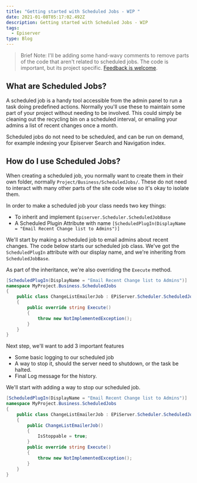 ```yaml
---
title: "Getting started with Scheduled Jobs - WIP "
date: 2021-01-08T05:17:02.492Z
description: Getting started with Scheduled Jobs - WIP
tags:
  - Episerver
type: Blog
---
```

> Brief Note: I'll be adding some hand-wavy comments to remove parts of the code that aren't related to scheduled jobs. The code is important, but its project specific. [Feedback is welcome](https://github.com/Nhawdge/nhawdge-netlify/issues/new).

## What are Scheduled Jobs?

A scheduled job is a handy tool accessible from the admin panel to run a task doing predefined actions. Normally you'll use these to maintain some part of your project without needing to be involved. This could simply be cleaning out the recycling bin on a scheduled interval, or emailing your admins a list of recent changes once a month.

Scheduled jobs do not need to be scheduled, and can be run on demand, for example indexing your Episerver Search and Navigation index.

## How do I use Scheduled Jobs?

When creating a scheduled job, you normally want to create them in their own folder, normally `Project/Business/ScheduledJobs/`. These do not need to interact with many other parts of the site code wise so it's okay to isolate them.

In order to make a scheduled job your class needs two key things:
* To inherit and implement `Episerver.Scheduler.ScheduledJobBase`
* A Scheduled Plugin Attribute with name `[ScheduledPlugIn(DisplayName = "Email Recent Change list to Admins")]`

We'll start by making a scheduled job to email admins about recent changes. The code below starts our scheduled job class. We've got the `ScheduledPlugIn` attribute with our display name, and we're inheriting from `ScheduledJobBase`.

As part of the inheritance, we're also overriding the `Execute` method.

```csharp
[ScheduledPlugIn(DisplayName = "Email Recent Change list to Admins")]
namespace MyProject.Business.ScheduledJobs
{
    public class ChangeListEmailerJob : EPiServer.Scheduler.ScheduledJobBase
    {
        public override string Execute()
        {
            throw new NotImplementedException();
        }
    }
}
```

Next step, we'll want to add 3 important features
* Some basic logging to our scheduled job
* A way to stop it, should the server need to shutdown, or the task be halted. 
* Final Log message for the history.

We'll start with adding a way to stop our scheduled job. 

```csharp
[ScheduledPlugIn(DisplayName = "Email Recent Change list to Admins")]
namespace MyProject.Business.ScheduledJobs
{
    public class ChangeListEmailerJob : EPiServer.Scheduler.ScheduledJobBase
    {
        public ChangeListEmailerJob()
        {
            IsStoppable = true;
        }
        public override string Execute()
        {
            throw new NotImplementedException();
        }
    }
}
```
